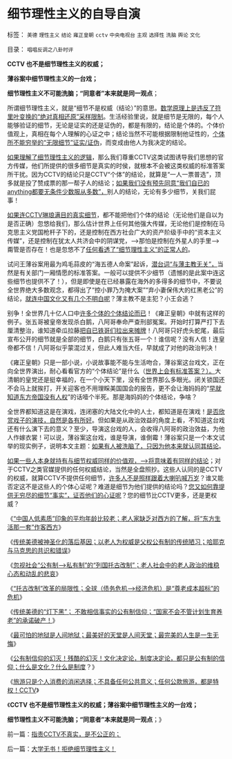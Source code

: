 # 细节理性主义的自导自演

标签： `美德` `理性主义` `结论` `雍正皇朝` `cctv` `中央电视台` `主观` `选择性` `洗脑` `舆论` `文化` 

目录： `唱唱反调之八卦时评`

**CCTV 也不是细节理性主义的权威；**

**薄谷案中细节理性主义的一台戏；**

**细节理性主义不可能洗脑；“同意者”本来就是同一观点**；

所谓细节理性主义，就是“细节不是权威（结论）”的意思。[数学原理上是违反了符里叶变换的“绝对真相还原”采样限制](../../../2009/5/26/实证采样量和实证关系，“真相”和证据.md)。生活经验里说，就是细节是无限的，每个人能够验证的细节，无论是证实的还是证伪的，都是有限的，结论是个体的。个体价值观上，真相在每个人理解的心证之中；结论当然不可能根据限制他证性的，[个体所不能穷举的“无限细节”证实/证伪](../../../2010/6/20/波普尔法则先验（transcendental）有歧义.md)，而变成由他人为我决定的结论。

[如果理解了细节理性主义的逻辑](../../../2012/5/7/乌托邦的诸神与天堂.md)，那么我们尊重CCTV这类试图诱导我们思想的官方传媒，他们所提供的很多细节是真实的时侯，就根本不会被这类权威的标准答案所干扰。因为CCTV的结论只是CCTV“个体”的结论，就算是“一人一票普选”，顶多就是投了赞成票的那一帮子人的结论；[如果我们没有预先同意“我们自已的anything都要无条件少数服从多数”，](../../../2010/3/3/“少数服从多数”是反人权反民主的专治之源.md)别人的结论，无论有多少细节，关我们屁事！

[如果连CCTV琳琅满目的真实细节](../../../2012/4/19/反对管制传媒的记者们，要求管制各行各业.md)，都不能把他们个体的结论（无论他们是自以为是否正确）忽悠给我们，那么估计世界上任何其他强大传媒，无论他们是控制在马克思主义党国枪杆子下的，还是控制在西方社会广大的资产阶级手中的“资本主义传媒”，还是控制在犹太人共济会中的阴谋党，——>那怕是控制在外星人的手里——>甭管是否存在！也是忽悠不了[任何看透了“细节理性主义”的正常人的](../../../2012/5/4/虚构现实的“西方民主的乌托邦”.md)。

试问王薄谷案用最为鸡毛蒜皮的“海五德人命案”起诉，[潜台词“与薄主教无关”，](../../../2012/6/8/“出发点是好的”“为民生做了事”都不是辩护理由；.md)当然是有关部门一厢情愿的标准答案。一般可以提供不少细节（遗憾的是此案中连这些细节也提供不了！），但是即使是在已经暴露在海外的多得多的细节中，不要说全世界绝大多数观念，都得出了“控小罪乃为掩大案”“弃小妻保伟大的红黑老公”的结论，[就连中国文化又有几个不明白呢](../../../2012/6/26/关于重庆的好消息.md)？薄主教不是主犯？小王会逃？

别争！全世界几十亿人口中[许多个体的个体结论而已](../../../2011/6/26/结论是个体性的，谎言只能针对细节.md)！《雍正皇朝》中就有这样的例子。张五哥被皇帝发现杀白鹅，八阿哥奉命严查刑部冤案。开始时打算严打下去厘清整治，谁知道牵瓜拉藤[把自已铁哥们拉出来摊牌](http://darthvad.blog.163.com/blog/static/533994702011930542725/)！八阿哥只好虎头蛇尾，最后宣布公开的细节就是全部的细节，白鹅只有张五哥一个！谁信呢？没有人信！连皇帝都不信！八阿哥似乎蒙混过关，但此人难当大任，早就成了对他的政治判决！

《雍正皇朝》只是一部小说，小说故事能不能与生活吻合，薄谷案这台戏文，正在向全世界演出，耐心看看官方的“个体结论”是什么（[世界上会有标准答案？）。](../../../2012/4/22/个体价值观没有说服他人的义务.md)大清朝的皇党还是挺幸福的，在一个小天下里，没有全世界那么多眼光。闭关锁国还不会马上就挨打，开关迎客也不用理睬美国国会的报告，更不会让海妈妈的“[早就知道东方帝国没有人权](../../../2010/1/24/人权完整性对国家利益的价值.md)”的话噎个半死。那是海妈妈的个体结论，争啥？

全世界都知道这是在演戏，连闭塞的大陆文化中的人士，都知道是在演戏！[是否欣赏戏子的演技，自然是各有所好](../../../2012/3/19/没有黑社会者的优越性.md)。但如果是从政治效益的角度上看，不知道这台戏还有什么演下去的意义？至少，导演这台戏的人，会收得八阿哥的政治效益，为他人作嫁衣裳！可以说，薄谷案这台戏，谁是导演，谁倒霉！薄谷案只是一个本文试举的现实例子，说明本文主题：[如果有人被洗脑了，只因为他本来就认同其结论](../../../2011/11/8/民主是正确的，洗脑就是不可能的.md)。

[如果一些人本身就持有与细节权威同样的价值观，——>将意味着有同样的结论](../../../2010/7/22/每个人要对自已负责，就要对自已的愚蠢轻信负责；.md)；对于CCTV之类官媒提供的任何权威结论，当然是全盘照抄。这些人认同的是CCTV的权威，就算CCTV不提供任何细节，[许多人不是照样跟着大喇叭喊万岁](../../../2011/6/15/为什么会“同意，Concuring&nbsp;Opinion&quot;？.md)？谁又能否定这不是这些人的个体心证呢？难道是细节为他们提供的结论吗？[您又如何靠提供无穷尽的细节“事实”，证否他们的心证呢](../../../2010/3/13/历史惯性耗尽文明才能“升级”.md)？您的细节比CCTV更多，还是更权威？





《[“中国人低素质”印象的平均年龄比较老；老人家缺乏对西方的了解，将“东方生活那一套”作客西方](../../../2012/8/20/“中国人低素质”的平均年龄比较老；.md)》

《[传统美德被神圣化的落后基因；以老人为权威是父权公有制的传统陋习；哈耶克与马克思的共识和错误](../../../2012/8/21/哈耶克与马克思的共识和愚昧.md)》

《[忽视社会“公有制—>私有制”的“列国托古改制”；老人社会中的老人政治的维稳心态和动乱的悲哀](../../../2012/8/21/老人社会中的老人政治的神圣化.md)》

《[“托古改制”改革的局限性；全球（债务危机—>经济危机）是“尊老成本超标”的危机](../../../2012/8/21/“托古改制”的局限性.md)》

《[传统美德的“灯下黑”；
不敢相信事实的公有制信仰；“国家不会不管计划生育养老”的承诺破产！](../../../2012/8/22/传统美德的“灯下黑”，“国家承诺”靠不住.md)》

《[最可怕的地狱是人间地狱；最美好的天堂是人间天堂；最完美的人生是一生无悔](../../../2012/8/22/天堂，地狱，信仰，个人主义.md)》

《[公有制信仰的幻灭！残酷的幻灭！文化决定论，制度决定论，都只是公有制的信仰；什么是文化？什么是制度](../../../2012/8/22/什么是文化？什么是制度？最残酷的是幻灭!.md)？》

《[旅游只是个人消费的消闲选择；不具备任何公共意义；任何公款旅游，都是特权！CCTV](../../../2012/8/23/指责CCTV不真实，是不公正的；.md)》

《**CCTV 也不是细节理性主义的权威；薄谷案中细节理性主义的一台戏；**

**细节理性主义不可能洗脑；“同意者”本来就是同一观点**；》



前一篇：[指责CCTV不真实，是不公正的；](../../../2012/8/23/指责CCTV不真实，是不公正的；.md)

后一篇：[大学无书！拒绝细节理性主义！](../../../2012/8/23/大学无书！拒绝细节理性主义！.md)